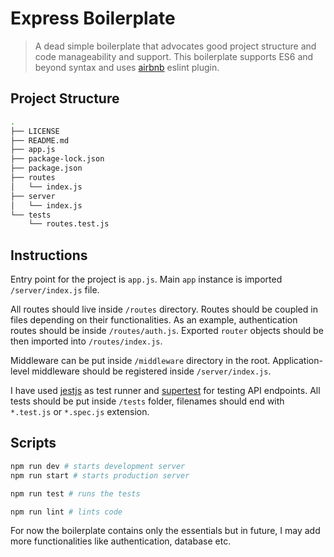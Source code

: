 # Express Boilerplate

> A dead simple boilerplate that advocates good project structure and code manageability and support. This boilerplate supports ES6 and beyond syntax and uses [airbnb](https://github.com/airbnb/javascript) eslint plugin.

## Project Structure

```bash
.
├── LICENSE
├── README.md
├── app.js
├── package-lock.json
├── package.json
├── routes
│   └── index.js
├── server
│   └── index.js
└── tests
    └── routes.test.js
```

## Instructions

Entry point for the project is `app.js`. Main `app` instance is imported `/server/index.js` file.

All routes should live inside `/routes` directory. Routes should be coupled in files depending on their functionalities. As an example, authentication routes should be inside `/routes/auth.js`. Exported `router` objects should be then imported into `/routes/index.js`.

Middleware can be put inside `/middleware` directory in the root. Application-level middleware should be registered inside `/server/index.js`.

I have used [jestjs](https://jestjs.io/) as test runner and [supertest](https://github.com/visionmedia/supertest) for testing API endpoints. All tests should be put inside `/tests` folder, filenames should end with `*.test.js` or `*.spec.js` extension.

## Scripts

```bash
npm run dev # starts development server
npm run start # starts production server

npm run test # runs the tests

npm run lint # lints code

```

For now the boilerplate contains only the essentials but in future, I may add more functionalities like authentication, database etc.